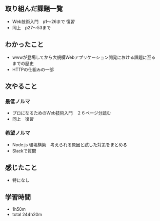 ## 取り組んだ課題一覧
- Web技術入門　p1〜26まで 復習
-  同上　p27〜53まで
## わかったこと
- wwwが登場してから大規模Webアプリケーション開発における課題に至るまでの歴史
- HTTPの仕組みの一部
## 次やること
### 最低ノルマ
- プロになるためのWeb技術入門　２６ページ分読む
- 同上　復習
### 希望ノルマ
- Node.js 環境構築　考えられる原因と試した対策をまとめる
- Slackで質問
## 感じたこと
- 特になし
## 学習時間
- 1h50m
- total 244h20m

